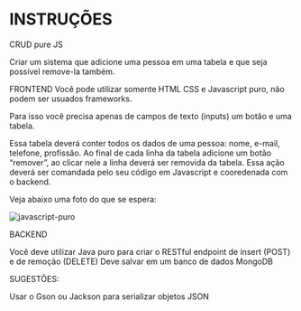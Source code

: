 # INSTRUÇÕES 
CRUD pure JS

Criar um sistema que adicione uma pessoa em uma tabela e que seja possível remove-la também.

FRONTEND
Você pode utilizar somente HTML CSS e Javascript puro, não podem ser usuados frameworks.

Para isso você precisa apenas de campos de texto (inputs) um botão e uma tabela.

Essa tabela deverá conter todos os dados de uma pessoa: nome, e-mail, telefone, profissão. 
Ao final de cada linha da tabela adicione um botão “remover”, ao clicar nele a linha deverá ser removida da tabela.
Essa ação deverá ser comandada pelo seu código em Javascript e cooredenada com o backend.

Veja abaixo uma foto do que se espera:

![javascript-puro](https://user-images.githubusercontent.com/11966183/163838488-186296b6-10f9-4e68-83b6-b5bb248d207e.jpg)

BACKEND

Você deve utilizar Java puro para criar o RESTful endpoint de insert (POST) e de remoção (DELETE)
Deve salvar em um banco de dados MongoDB

SUGESTÕES:

Usar o Gson ou Jackson para serializar objetos JSON

